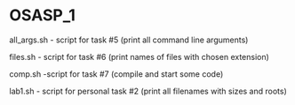 # OSASP_1

all_args.sh - script for task #5 (print all command line arguments)

files.sh - script for task #6 (print names of files with chosen extension)

comp.sh -script for task #7 (compile and start some code)

lab1.sh - script for personal task #2 (print all filenames with sizes and roots)
